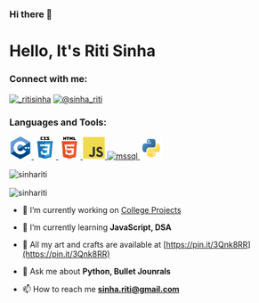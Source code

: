 ### Hi there 👋

<h1 align="left">Hello, It's Riti Sinha</h1>

<h3 align="left">Connect with me:</h3>
<p align="left">
<a href="https://instagram.com/_ritisinha" target="blank"><img align="center" src="https://raw.githubusercontent.com/rahuldkjain/github-profile-readme-generator/master/src/images/icons/Social/instagram.svg" alt="_ritisinha" height="30" width="40" /></a>
<a href="https://www.hackerrank.com/@sinha_riti" target="blank"><img align="center" src="https://raw.githubusercontent.com/rahuldkjain/github-profile-readme-generator/master/src/images/icons/Social/hackerrank.svg" alt="@sinha_riti" height="30" width="40" /></a>
</p>

<h3 align="left">Languages and Tools:</h3>
<p align="left"> <a href="https://www.w3schools.com/cpp/" target="_blank" rel="noreferrer"> <img src="https://raw.githubusercontent.com/devicons/devicon/master/icons/cplusplus/cplusplus-original.svg" alt="cplusplus" width="40" height="40"/> </a> <a href="https://www.w3schools.com/css/" target="_blank" rel="noreferrer"> <img src="https://raw.githubusercontent.com/devicons/devicon/master/icons/css3/css3-original-wordmark.svg" alt="css3" width="40" height="40"/> </a> <a href="https://www.w3.org/html/" target="_blank" rel="noreferrer"> <img src="https://raw.githubusercontent.com/devicons/devicon/master/icons/html5/html5-original-wordmark.svg" alt="html5" width="40" height="40"/> </a> <a href="https://developer.mozilla.org/en-US/docs/Web/JavaScript" target="_blank" rel="noreferrer"> <img src="https://raw.githubusercontent.com/devicons/devicon/master/icons/javascript/javascript-original.svg" alt="javascript" width="40" height="40"/> </a> <a href="https://www.microsoft.com/en-us/sql-server" target="_blank" rel="noreferrer"> <img src="https://www.svgrepo.com/show/303229/microsoft-sql-server-logo.svg" alt="mssql" width="40" height="40"/> </a> <a href="https://www.python.org" target="_blank" rel="noreferrer"> <img src="https://raw.githubusercontent.com/devicons/devicon/master/icons/python/python-original.svg" alt="python" width="40" height="40"/> </a> </p>

<p><img align="center" src="https://github-readme-stats.vercel.app/api/top-langs?username=sinhariti&show_icons=true&locale=en&layout=compact" alt="sinhariti" /></p>

<p><img align="center" src="https://github-readme-streak-stats.herokuapp.com/?user=sinhariti&" alt="sinhariti" /></p>

- 🔭 I’m currently working on [College Projects](https://github.com/sinhariti/LearnAce)

- 🌱 I’m currently learning **JavaScript, DSA**

- 📎 All my art and crafts are available at [https://pin.it/3Qnk8RR](https://pin.it/3Qnk8RR)

- 💬 Ask me about **Python, Bullet Jounrals**

- 📫 How to reach me **sinha.riti@gmail.com**
